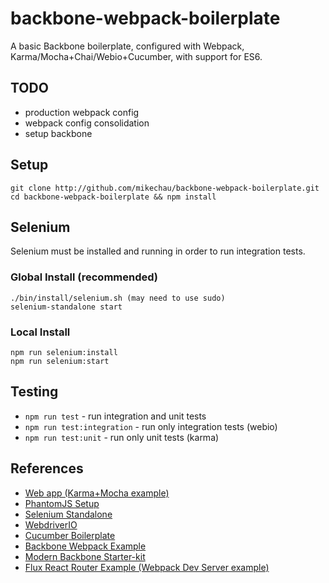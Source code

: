 # backbone-webpack-boilerplate

A basic Backbone boilerplate, configured with Webpack, Karma/Mocha+Chai/Webio+Cucumber, with support for ES6.

## TODO

- production webpack config
- webpack config consolidation
- setup backbone

## Setup

```
git clone http://github.com/mikechau/backbone-webpack-boilerplate.git
cd backbone-webpack-boilerplate && npm install
```

## Selenium

Selenium must be installed and running in order to run integration tests.

### Global Install (recommended)

```
./bin/install/selenium.sh (may need to use sudo)
selenium-standalone start
```

### Local Install

```
npm run selenium:install
npm run selenium:start
```

## Testing

- `npm run test` - run integration and unit tests
- `npm run test:integration` - run only integration tests (webio)
- `npm run test:unit` - run only unit tests (karma)

## References

- [Web app (Karma+Mocha example)](https://github.com/cesarandreu/web-app)
- [PhantomJS Setup](https://github.com/angular/protractor/blob/master/docs/browser-setup.md#setting-up-phantomjs)
- [Selenium Standalone](https://github.com/vvo/selenium-standalone)
- [WebdriverIO](https://github.com/webdriverio/webdriverio)
- [Cucumber Boilerplate](https://github.com/webdriverio/cucumber-boilerplate)
- [Backbone Webpack Example](https://github.com/jerrysu/backbone-webpack-example)
- [Modern Backbone Starter-kit](https://github.com/sabarasaba/modern-backbone-starterkit)
- [Flux React Router Example (Webpack Dev Server example)](https://github.com/gaearon/flux-react-router-example)
